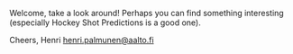 
Welcome, take a look around! Perhaps you can find something interesting (especially Hockey Shot Predictions is a good one).

Cheers,
Henri 
henri.palmunen@aalto.fi
